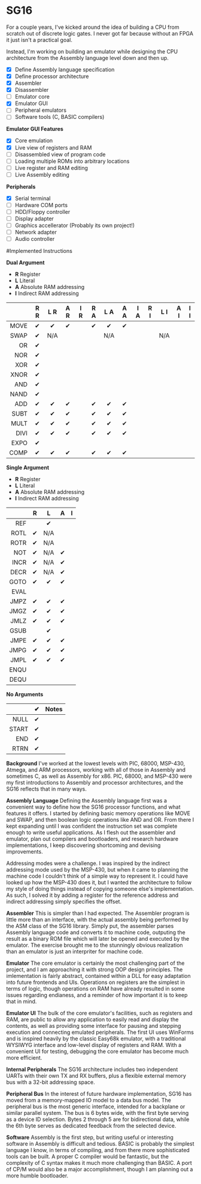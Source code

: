 # SG16

For a couple years, I've kicked around the idea of building a CPU from scratch out of discrete logic gates. I never got far because without an FPGA it just isn't a practical goal.

Instead, I'm working on building an emulator while designing the CPU architecture from the Assembly language level down and then up.

- [x] Define Assembly language specification
- [x] Define processor architecture
- [x] Assembler
- [x] Disassembler
- [ ] Emulator core
- [x] Emulator GUI
- [ ] Peripheral emulators
- [ ] Software tools (C, BASIC compilers)

**Emulator GUI Features**
- [x] Core emulation
- [x] Live view of registers and RAM
- [ ] Disassembled view of program code
- [ ] Loading multiple ROMs into arbitrary locations
- [ ] Live register and RAM editing
- [ ] Live Assembly editing

**Peripherals**
- [x] Serial terminal
- [ ] Hardware COM ports
- [ ] HDD/Floppy controller
- [ ] Display adapter
- [ ] Graphics accellerator (Probably its own project!)
- [ ] Network adapter
- [ ] Audio controller

#Implemented Instructions

**Dual Argument**
- **R** Register
- **L** Literal
- **A** Absolute RAM addressing
- **I** Indirect RAM addressing

|      | R R | L R | A R | I R | R A | L A | A A | I A | R I | L I | A I | I I |
|-----:|:---:|:---:|:---:|:---:|:---:|:---:|:---:|:---:|:---:|:---:|:---:|:---:|
| MOVE |  ✔  |  ✔  |  ✔  |    |  ✔  |  ✔  |  ✔  |     |     |     |     |     |       
| SWAP |  ✔  | N/A |     |     |     | N/A |     |     |     | N/A |     |     |       
|   OR |  ✔  |     |     |     |     |     |     |     |     |     |     |     |       
|  NOR |  ✔  |     |     |     |     |     |     |     |     |     |     |     |       
|  XOR |  ✔  |     |     |     |     |     |     |     |     |     |     |     |       
| XNOR |  ✔  |     |     |     |     |     |     |     |     |     |     |     |       
|  AND |  ✔  |     |     |     |     |     |     |     |     |     |     |     |       
| NAND |  ✔  |     |     |     |     |     |     |     |     |     |     |     |       
|  ADD |  ✔  |  ✔  |  ✔  |     |  ✔  |  ✔  |  ✔  |     |     |     |     |     |       
| SUBT |  ✔  |  ✔  |  ✔  |     |  ✔  |  ✔  |  ✔  |     |     |     |     |     |        
| MULT |  ✔  |  ✔  |  ✔  |     |  ✔  |  ✔  |  ✔  |     |     |     |     |     |        
| DIVI |  ✔  |  ✔  |  ✔  |     |  ✔  |  ✔  |  ✔  |     |     |     |     |     |         
| EXPO |  ✔  |     |     |     |     |     |     |     |     |     |     |     |       
| COMP |  ✔  |  ✔  |  ✔  |     |  ✔  |  ✔  |  ✔  |     |     |     |     |     |       

**Single Argument**
- **R** Register
- **L** Literal
- **A** Absolute RAM addressing
- **I** Indirect RAM addressing

|      | R | L | A | I |
|-----:|:-:|:-:|:-:|:-:|
|  REF |   | ✔ |
| ROTL | ✔ |N/A|
| ROTR | ✔ |N/A|
|  NOT | ✔ |N/A| ✔ |
| INCR | ✔ |N/A| ✔ |
| DECR | ✔ |N/A| ✔ |
| GOTO | ✔ | ✔ | ✔ |
| EVAL |
| JMPZ | ✔ | ✔ | ✔ |
| JMGZ | ✔ | ✔ | ✔ |
| JMLZ | ✔ | ✔ | ✔ |
| GSUB |   | ✔ |
| JMPE | ✔ | ✔ | ✔ |
| JMPG | ✔ | ✔ | ✔ |
| JMPL | ✔ | ✔ | ✔ |
| ENQU |
| DEQU |

**No Arguments**

|      | ✔ | Notes |
|-----:|:-:|:------|
| NULL | ✔ |
| START | ✔ |
|  END | ✔ |
| RTRN | ✔ |

**Background**
I've worked at the lowest levels with PIC, 68000, MSP-430, Atmega, and ARM processors, working with all of those in Assembly and sometimes C, as well as Assembly for x86. PIC, 68000, and MSP-430 were my first introductions to Assembly and processor architectures, and the SG16 reflects that in many ways.

**Assembly Language**
Defining the Assembly language first was a convenient way to define how the SG16 processor functions, and what features it offers. I started by defining basic memory operations like MOVE and SWAP, and then boolean logic operations like AND and OR. From there I kept expanding until I was confident the instruction set was complete enough to write useful applications. As I flesh out the assembler and emulator, plan out compilers and bootloaders, and research hardware implementations, I keep discovering shortcoming and devising improvements.

Addressing modes were a challenge. I was inspired by the indirect addressing mode used by the MSP-430, but when it came to planning the machine code I couldn't think of a simple way to represent it. I could have looked up how the MSP-430 does it, but I wanted the architecture to follow my style of doing things instead of copying someone else's implementation. As such, I solved it by adding a register for the reference address and indirect addressing simply specifies the offset.

**Assembler**
This is simpler than I had expected. The Assembler program is little more than an interface, with the actual assembly being performed by the ASM class of the SG16 library. Simply put, the assembler parses Assembly language code and converts it to machine code, outputing the result as a binary ROM file which will later be opened and executed by the emulator. The exercise brought me to the stunningly obvious realization than an emulator is just an interpriter for machine code.

**Emulator**
The core emulator is certainly the most challenging part of the project, and I am approaching it with strong OOP design principles. The imlementation is fairly abstract, contained within a DLL for easy adaptation into future frontends and UIs. Operations on registers are the simplest in terms of logic, though operations on RAM have already resulted in some issues regarding endianess, and a reminder of how important it is to keep that in mind. 

**Emulator UI**
The bulk of the core emulator's facilities, such as registers and RAM, are public to allow any application to easily read and display the contents, as well as providing some interface for pausing and stepping execution and connecting emulated peripherals. The first UI uses WinForms and is inspired heavily by the classic Easy68k emulator, with a traditional WYSIWYG interface and low-level display of registers and RAM. With a convenient UI for testing, debugging the core emulator has become much more efficient.

**Internal Peripherals**
The SG16 architecture includes two independent UARTs with their own TX and RX buffers, plus a flexible external memory bus with a 32-bit addressing space.

**Peripheral Bus**
In the interest of future hardware implementation, SG16 has moved from a memory-mapped IO model to a data bus model. The peripheral bus is the most generic interface, intended for a backplane or similar parallel system. The bus is 6 bytes wide, with the first byte serving as a device ID selection. Bytes 2 through 5 are for bidirectional data, while the 6th byte serves as dedicated feedback from the selected device.

**Software**
Assembly is the first step, but writing useful or interesting software in Assembly is difficult and tedious. BASIC is probably the simplest language I know, in terms of compiling, and from there more sophisticated tools can be built. A proper C compiler would be fantastic, but the complexity of C syntax makes it much more challenging than BASIC. A port of CP/M would also be a major accomplishment, though I am planning out a more humble bootloader.